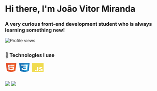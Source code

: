 ### <h1> Hi there, I'm João Vitor Miranda</h1>
### A very curious front-end development student who is always learning something new!
<p align="left"> <img src="https://komarev.com/ghpvc/?username=jv-miranda&color=orange" alt="Profile views" /> </p>

  ##

### 🧠 Technologies I use
<div style="display: inline_block">
  <img align="center" alt="Rafa-HTML" height="30" width="40" src="https://raw.githubusercontent.com/devicons/devicon/master/icons/html5/html5-original.svg">
  <img align="center" alt="Rafa-CSS" height="30" width="40" src="https://raw.githubusercontent.com/devicons/devicon/master/icons/css3/css3-original.svg">
  <img align="center" alt="Rafa-Js" height="30" width="40" src="https://raw.githubusercontent.com/devicons/devicon/master/icons/javascript/javascript-plain.svg">
</div>

  ##
  
<div style="diplay: inline_block">
  <a target="_blank" href="https://discordapp.com/users/694209514253320273/" target="_blank"><img src="https://img.shields.io/badge/Discord-7289DA?style=for-the-badge&logo=discord&logoColor=white" target="_blank"></a>
  <a target="_blank" href="https://www.linkedin.com/in/jo%C3%A3o-vitor-miranda-8b445222b" target="_blank"><img src="https://img.shields.io/badge/-LinkedIn-%230077B5?style=for-the-badge&logo=linkedin&logoColor=white" target="_blank"></a>
</div>
